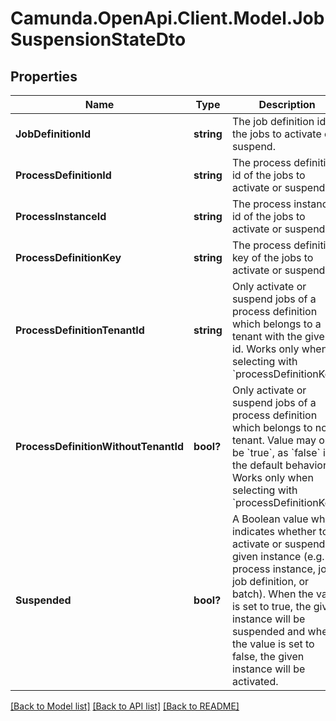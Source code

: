 # Camunda.OpenApi.Client.Model.JobSuspensionStateDto

## Properties

Name | Type | Description | Notes
------------ | ------------- | ------------- | -------------
**JobDefinitionId** | **string** | The job definition id of the jobs to activate or suspend. | [optional] 
**ProcessDefinitionId** | **string** | The process definition id of the jobs to activate or suspend. | [optional] 
**ProcessInstanceId** | **string** | The process instance id of the jobs to activate or suspend. | [optional] 
**ProcessDefinitionKey** | **string** | The process definition key of the jobs to activate or suspend. | [optional] 
**ProcessDefinitionTenantId** | **string** | Only activate or suspend jobs of a process definition which belongs to a tenant with the given id. Works only when selecting with &#x60;processDefinitionKey&#x60;. | [optional] 
**ProcessDefinitionWithoutTenantId** | **bool?** | Only activate or suspend jobs of a process definition which belongs to no tenant. Value may only be &#x60;true&#x60;, as &#x60;false&#x60; is the default behavior. Works only when selecting with &#x60;processDefinitionKey&#x60;. | [optional] 
**Suspended** | **bool?** | A Boolean value which indicates whether to activate or suspend a given instance  (e.g. process instance, job, job definition, or batch). When the value is set to true,  the given instance will be suspended and when the value is set to false,  the given instance will be activated. | [optional] 

[[Back to Model list]](../README.md#documentation-for-models) [[Back to API list]](../README.md#documentation-for-api-endpoints) [[Back to README]](../README.md)

